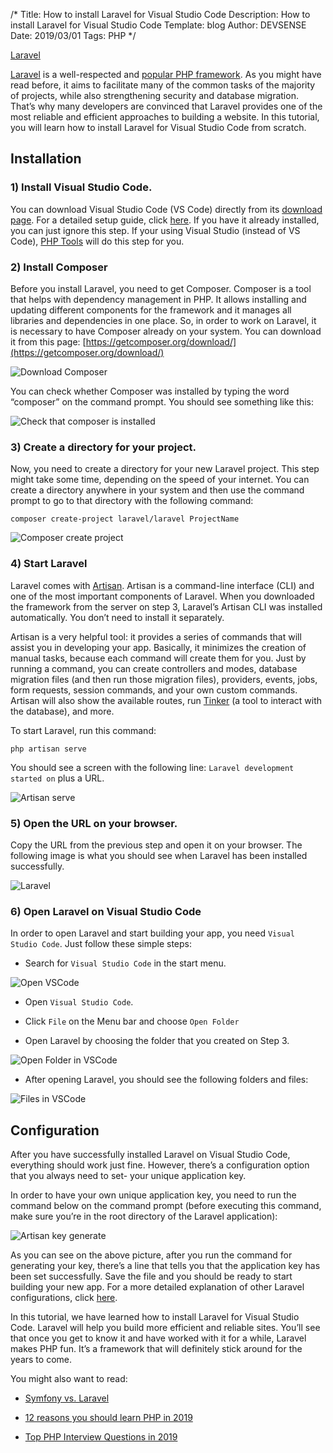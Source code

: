 ﻿/*
Title: How to install Laravel for Visual Studio Code
Description: How to install Laravel for Visual Studio Code
Template: blog
Author: DEVSENSE
Date: 2019/03/01
Tags: PHP
*/

<a href="http://laravel.com/" target="_blank">Laravel</a>

[Laravel](https://laravel.com/) is a well-respected and [popular PHP framework](https://blog.devsense.com/en/2019/02/symfony-vs-laravel). As you might have read before, it aims to facilitate many of the common tasks of the majority of projects, while also strengthening security and database migration. That’s why many developers are convinced that Laravel provides one of the most reliable and efficient approaches to building a website. In this tutorial, you will learn how to install Laravel for Visual Studio Code from scratch. 

## Installation

### 1) Install Visual Studio Code.

You can download Visual Studio Code (VS Code) directly from its [download page](https://code.visualstudio.com/download). For a detailed setup guide, click [here](https://code.visualstudio.com/docs/setup/windows). If you have it already installed, you can just ignore this step. If your using Visual Studio (instead of VS Code), [PHP Tools](https://www.devsense.com) will do this step for you. 

### 2) Install Composer

Before you install Laravel, you need to get Composer. Composer is a tool that helps with dependency management in PHP. It allows installing and updating different components for the framework and it manages all libraries and dependencies in one place. So, in order to work on Laravel, it is necessary to have Composer already on your system. You can download it from this page: [https://getcomposer.org/download/](https://getcomposer.org/download/)

![Download Composer](img/download-composer.png)

You can check whether Composer was installed by typing the word “composer” on the command prompt. You should see something like this: 

![Check that composer is installed](img/check-composer-installed.png)

### 3) Create a directory for your project.

Now, you need to create a directory for your new Laravel project. This step might take some time, depending on the speed of your internet. You can create a directory anywhere in your system and then use the command prompt to go to that directory with the following command: 

```
composer create-project laravel/laravel ProjectName 
```

![Composer create project](img/composer-create-project.png)

### 4) Start Laravel

Laravel comes with [Artisan](https://laravel.com/docs/5.0/artisan). Artisan is a command-line interface (CLI) and one of the most important components of Laravel. When you downloaded the framework from the server on step 3, Laravel’s Artisan CLI was installed automatically. You don’t need to install it separately.

Artisan is a very helpful tool: it provides a series of commands that will assist you in developing your app. Basically, it minimizes the creation of manual tasks, because each command will create them for you. Just by running a command, you can create controllers and modes, database migration files (and then run those migration files), providers, events, jobs, form requests, session commands, and your own custom commands. Artisan will also show the available routes, run [Tinker](https://laravel-news.com/laravel-tinker) (a tool to interact with the database), and more. 

To start Laravel, run this command: 

```
php artisan serve 
```

You should see a screen with the following line: `Laravel development started on` plus a URL. 

![Artisan serve](img/artisan-serve.png)

### 5) Open the URL on your browser. 

Copy the URL from the previous step and open it on your browser. The following image is what you should see when Laravel has been installed successfully. 

![Laravel](img/laravel.png)

### 6) Open Laravel on Visual Studio Code 

In order to open Laravel and start building your app, you need `Visual Studio Code`. Just follow these simple steps: 

 - Search for `Visual Studio Code` in the start menu. 

 ![Open VSCode](img/vscode-open.png)

 - Open `Visual Studio Code`. 

 - Click `File` on the Menu bar and choose `Open Folder`

 - Open Laravel by choosing the folder that you created on Step 3. 

 ![Open Folder in VSCode](img/vscode-open-folder.png)

 - After opening Laravel, you should see the following folders and files:  

 ![Files in VSCode](img/vscode-files.png)

## Configuration

After you have successfully installed Laravel on Visual Studio Code, everything should work just fine. However, there’s a configuration option that you always need to set- your unique application key.

In order to have your own unique application key, you need to run the command below on the command prompt (before executing this command, make sure you’re in the root directory of the Laravel application): 

![Artisan key generate](img/artisan-key-generate.png)

As you can see on the above picture, after you run the command for generating your key, there’s a line that tells you that the application key has been set successfully. Save the file and you should be ready to start building your new app. For a more detailed explanation of other Laravel configurations, click [here](https://laravel.com/docs/5.7/configuration). 

In this tutorial, we have learned how to install Laravel for Visual Studio Code. Laravel will help you build more efficient and reliable sites. You’ll see that once you get to know it and have worked with it for a while, Laravel makes PHP fun. It’s a framework that will definitely stick around for the years to come. 

You might also want to read:

 - [Symfony vs. Laravel](https://blog.devsense.com/2019/02/symfony-vs-laravel)

 - [12 reasons you should learn PHP in 2019](https://blog.devsense.com/2019/01/why-php)

 - [Top PHP Interview Questions in 2019](https://blog.devsense.com/2019/01/php-interview-questions-2019)
